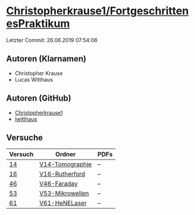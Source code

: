 # [Christopherkrause1/FortgeschrittenesPraktikum](https://github.com/Christopherkrause1/FortgeschrittenesPraktikum)

Letzter Commit: 26.06.2019 07:54:06

## Autoren (Klarnamen)
- Christopher Krause
- Lucas Witthaus

## Autoren (GitHub)
- [Christopherkrause1](https://github.com/Christopherkrause1)
- [lwitthaus](https://github.com/lwitthaus)

## Versuche

|       Versuch        |                                                    Ordner                                                     |PDFs|
|----------------------|---------------------------------------------------------------------------------------------------------------|----|
|[14](../../versuch/14)|[V14-Tomographie](https://github.com/Christopherkrause1/FortgeschrittenesPraktikum/tree/master/V14-Tomographie)|–   |
|[16](../../versuch/16)|[V16-Rutherford](https://github.com/Christopherkrause1/FortgeschrittenesPraktikum/tree/master/V16-Rutherford)  |–   |
|[46](../../versuch/46)|[V46-Faraday](https://github.com/Christopherkrause1/FortgeschrittenesPraktikum/tree/master/V46-Faraday)        |–   |
|[53](../../versuch/53)|[V53-Mikrowellen](https://github.com/Christopherkrause1/FortgeschrittenesPraktikum/tree/master/V53-Mikrowellen)|–   |
|[61](../../versuch/61)|[V61-HeNELaser](https://github.com/Christopherkrause1/FortgeschrittenesPraktikum/tree/master/V61-HeNELaser)    |–   |
